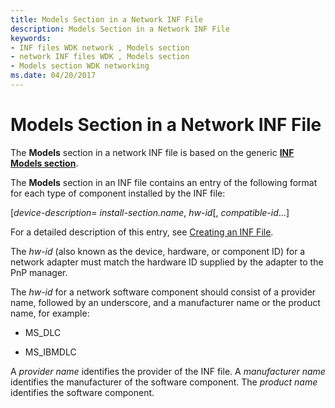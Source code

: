 ```yaml
---
title: Models Section in a Network INF File
description: Models Section in a Network INF File
keywords:
- INF files WDK network , Models section
- network INF files WDK , Models section
- Models section WDK networking
ms.date: 04/20/2017
---
```


# Models Section in a Network INF File





The **Models** section in a network INF file is based on the generic [**INF Models section**](../install/inf-models-section.md).

The **Models** section in an INF file contains an entry of the following format for each type of component installed by the INF file:

\[*device-description*= *install-section.name*, *hw-id*\[, *compatible-id*...\]

For a detailed description of this entry, see [Creating an INF File](../install/overview-of-inf-files.md).

The *hw-id* (also known as the device, hardware, or component ID) for a network adapter must match the hardware ID supplied by the adapter to the PnP manager.

The *hw-id* for a network software component should consist of a provider name, followed by an underscore, and a manufacturer name or the product name, for example:

-   MS\_DLC

-   MS\_IBMDLC

A *provider name* identifies the provider of the INF file. A *manufacturer name* identifies the manufacturer of the software component. The *product name* identifies the software component.

 

